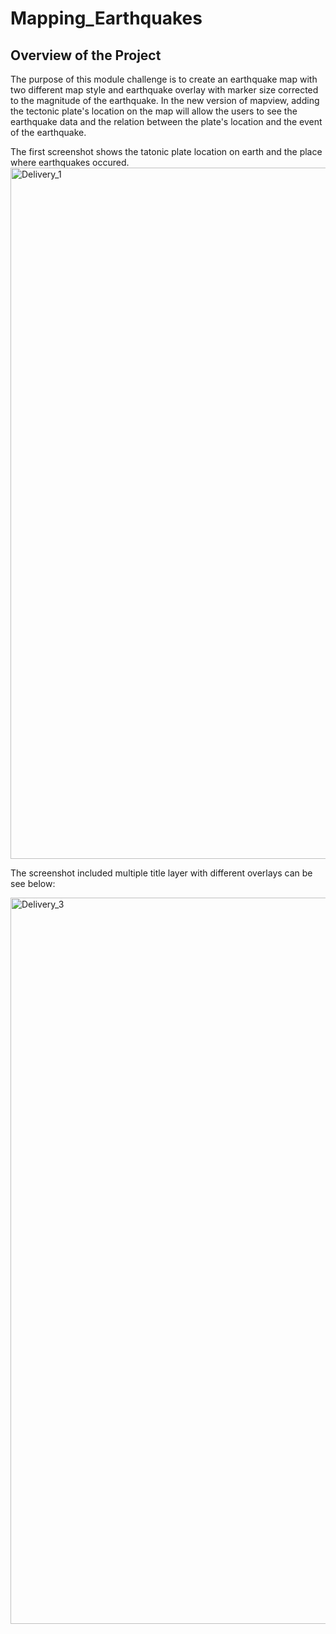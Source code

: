 # Mapping_Earthquakes
## Overview of the Project
The purpose of this module challenge is to create an earthquake map with two different map style and earthquake overlay with marker size corrected to the magnitude of the earthquake. In the new version of mapview, adding the tectonic plate's location on the map will allow the users to see the earthquake data and the relation between the plate's location and the event of the earthquake.

The first screenshot shows the tatonic plate location on earth and the place where earthquakes occured. 
<img width="1106" alt="Delivery_1" src="https://user-images.githubusercontent.com/92502292/151509491-9b0e06b9-3211-463d-89dd-2a62cbb81ec6.PNG">

The screenshot included multiple title layer with different overlays can be see below: 

<img width="1162" alt="Delivery_3" src="https://user-images.githubusercontent.com/92502292/151509893-db54fdbe-f746-4510-b269-f975b4736660.PNG">
   